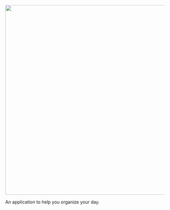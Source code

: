 <p align="center">
  <img src="https://i.gyazo.com/981c0c1dbd04328e783d9e87a83cecea.png" width="600"/>
</p>

An application to help you organize your day.